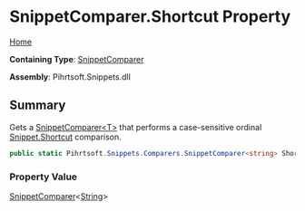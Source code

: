 # SnippetComparer\.Shortcut Property

[Home](../../../../../README.md)

**Containing Type**: [SnippetComparer](../README.md)

**Assembly**: Pihrtsoft\.Snippets\.dll

## Summary

Gets a [SnippetComparer\<T>](../../SnippetComparer-1/README.md) that performs a case\-sensitive ordinal [Snippet.Shortcut](../../../Snippet/Shortcut/README.md) comparison\.

```csharp
public static Pihrtsoft.Snippets.Comparers.SnippetComparer<string> Shortcut { get; }
```

### Property Value

[SnippetComparer](../../SnippetComparer-1/README.md)\<[String](https://docs.microsoft.com/en-us/dotnet/api/system.string)>

